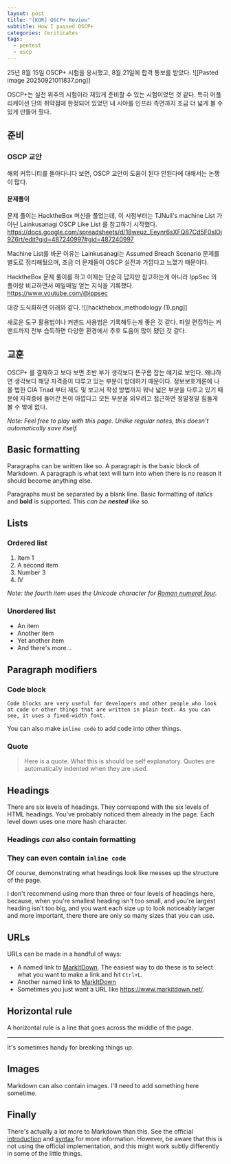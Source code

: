 ```yaml
---
layout: post
title: "[KOR] OSCP+ Review"
subtitle: How I passed OSCP+
categories: Ceriticates
tags:
  - pentest
  - oscp
---
```


25년 8월 15일 OSCP+ 시험을 응시했고, 8월 21일에 합격 통보를 받았다.
![[Pasted image 20250921011837.png]]

OSCP+는 실전 위주의 시험이라 재밌게 준비할 수 있는 시험이었던 것 같다. 특히 어플리케이션 단의 취약점에 한정되어 있었던 내 시야를 인프라 측면까지 조금 더 넓게 볼 수 있게 만들어 줬다.

## 준비 

### OSCP 교안

해외 커뮤니티를 돌아다니다 보면, OSCP 교안이 도움이 된다 안된다에 대해서는 논쟁이 많다. 



#### 문제풀이
문제 풀이는 HacktheBox 머신을 풀었는데, 이 시점부터는 TJNull's machine List 가 아닌 Lainkusanagi OSCP Like List 를 참고하기 시작했다.
https://docs.google.com/spreadsheets/d/18weuz_Eeynr6sXFQ87Cd5F0slOj9Z6rt/edit?gid=487240997#gid=487240997

Machine List를 바꾼 이유는 Lainkusanagi는 Assumed Breach Scenario 문제를 별도로 정리해뒀으며, 조금 더 문제들이 OSCP 실전과 가깝다고 느꼈기 때문이다. 

HacktheBox 문제 풀이를 하고 이제는 단순히 답지만 참고하는게 아니라 IppSec 의 풀이랑 비교하면서 매일매일 얻는 지식을 기록했다. 
https://www.youtube.com/@ippsec

대강 도식화하면 아래와 같다.
![[hackthebox_methodology (1).png]]

새로운 도구 활용법이나 커맨드 사용법은 기록해두는게 좋은 것 같다. 파일 편집하는 커맨드까지 전부 습득하면 다양한 환경에서 추후 도움이 많이 됐던 것 같다.






## 교훈

OSCP+ 를 결제하고 보다 보면 초반 부가 생각보다 뜬구름 잡는 얘기로 보인다. 왜냐하면 생각보다 해당 자격증이 다루고 있는 부분이 방대하기 때문이다. 정보보호개론에 나올 법한 CIA Triad 부터 제도 및 보고서 작성 방법까지 워낙 넓은 부분을 다루고 있기 때문에 자격증에 들어간 돈이 아깝다고 모든 부분을 외우려고 접근하면 정말정말 힘들게 볼 수 밖에 없다.





*Note: Feel free to play with this page. Unlike regular notes, this doesn't automatically save itself.*

## Basic formatting

Paragraphs can be written like so. A paragraph is the basic block of Markdown. A paragraph is what text will turn into when there is no reason it should become anything else.

Paragraphs must be separated by a blank line. Basic formatting of *italics* and **bold** is supported. This *can be **nested** like* so.

## Lists

### Ordered list

1. Item 1
2. A second item
3. Number 3
4. Ⅳ

*Note: the fourth item uses the Unicode character for [Roman numeral four][2].*

### Unordered list

* An item
* Another item
* Yet another item
* And there's more...

## Paragraph modifiers

### Code block

    Code blocks are very useful for developers and other people who look at code or other things that are written in plain text. As you can see, it uses a fixed-width font.

You can also make `inline code` to add code into other things.

### Quote

> Here is a quote. What this is should be self explanatory. Quotes are automatically indented when they are used.

## Headings

There are six levels of headings. They correspond with the six levels of HTML headings. You've probably noticed them already in the page. Each level down uses one more hash character.

### Headings *can* also contain **formatting**

### They can even contain `inline code`

Of course, demonstrating what headings look like messes up the structure of the page.

I don't recommend using more than three or four levels of headings here, because, when you're smallest heading isn't too small, and you're largest heading isn't too big, and you want each size up to look noticeably larger and more important, there there are only so many sizes that you can use.

## URLs

URLs can be made in a handful of ways:

* A named link to [MarkItDown][3]. The easiest way to do these is to select what you want to make a link and hit `Ctrl+L`.
* Another named link to [MarkItDown](https://www.markitdown.net/)
* Sometimes you just want a URL like <https://www.markitdown.net/>.

## Horizontal rule

A horizontal rule is a line that goes across the middle of the page.

---

It's sometimes handy for breaking things up.

## Images

Markdown can also contain images. I'll need to add something here sometime.

## Finally

There's actually a lot more to Markdown than this. See the official [introduction][4] and [syntax][5] for more information. However, be aware that this is not using the official implementation, and this might work subtly differently in some of the little things.


  [1]: https://daringfireball.net/projects/markdown/
  [2]: https://www.fileformat.info/info/unicode/char/2163/index.htm
  [3]: https://www.markitdown.net/
  [4]: https://daringfireball.net/projects/markdown/basics
  [5]: https://daringfireball.net/projects/markdown/syntax
